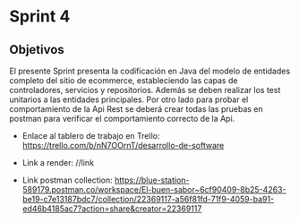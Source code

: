 # Sprint 4
## Objetivos

El presente Sprint presenta la codificación en Java del modelo de entidades completo del sitio de ecommerce, estableciendo las capas de controladores, servicios y repositorios. Además se deben realizar los test unitarios a las entidades principales. Por otro lado para probar el comportamiento de la Api Rest se deberá crear todas las pruebas en postman para verificar el comportamiento correcto de la Api.

- Enlace al tablero de trabajo en Trello: https://trello.com/b/nN7OOrnT/desarrollo-de-software

- Link a render: //link

- Link postman collection: https://blue-station-589179.postman.co/workspace/El-buen-sabor~6cf90409-8b25-4263-be19-c7e13187bdc7/collection/22369117-a56f81fd-71f9-4059-ba91-ed46b4185ac7?action=share&creator=22369117
